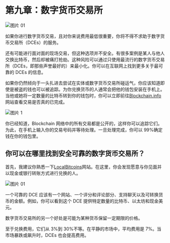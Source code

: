 # 第九章：数字货币交易所

![图片 01](img/00027.jpeg)

如果你进行数字货币交易，且对你来说费用最低很重要，你将不得不求助于数字货币交易所（DCEs）的服务。

还有可能进行面对面的现场交易，但这种选项并不安全。有很多案例是某人与他人交换比特币，然后却被痛打抢劫。这种风险可以通过只使用最流行的数字货币交易所（DCEs，即那些声誉最好的）来最小化。你可以在互联网上找到更多关于最可靠的 DCEs 的信息。

如果你仍然倾向于一头扎进去尝试在实体或数字货币交易所碰运气，你应该知道即使是被盗的钱也可以被追踪。为你兑换货币的人通常会把他的钱包安装在手机上。当他或她将一定数量的比特币转到你的钱包时，你可以立即前往[Blockchain.info](https://blockchain.info/en)网站查看交易是否真的已完成。

![图片 1](img/00028.jpeg)

你已经知道，Blockchain 网络中的所有交易都是公开的，这样你可以追踪它们。为此，在手机上输入你的交易号码并等待处理。一旦处理完成，你可以 99%确定钱在你的钱包里。

## 你可以在哪里找到安全可靠的数字货币交易所？

首先，我建议你熟悉一下[LocalBitcoins](https://localbitcoins.com/)网站。在这里，你会发现愿意与你见面并以现金或银行转账方式进行兑换的人。

![图片 01](img/00029.jpeg)

一个可靠的 DCE 应该有一个网站、一个评分和评论部分、支持聊天以及可转换货币的金额。例如，你可以看到这个 DCE 提供特定数量的比特币、以太坊和现金美元。

数字货币交易所的另一个好处是可能为某种货币保留一定期限的价格。

至于兑换费用，它们从 3%到 30%不等。在平静的市场中，平均费用是 7%。当市场暴跌或飙升时，DCEs 也会提高费用。
